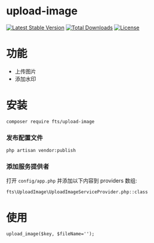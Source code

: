 # upload-image
[![Latest Stable Version](https://poser.pugx.org/fts/upload-image/v/stable)](https://packagist.org/packages/fts/upload-image)
[![Total Downloads](https://poser.pugx.org/fts/upload-image/downloads)](https://packagist.org/packages/fts/upload-image)
[![License](https://poser.pugx.org/fts/upload-image/license)](https://packagist.org/packages/fts/upload-image)

# 功能
* 上传图片
* 添加水印
# 安装
    composer require fts/upload-image
### 发布配置文件
    php artisan vendor:publish
### 添加服务提供者
打开 `config/app.php` 并添加以下内容到 providers 数组:
    
    fts\UploadImage\UploadImageServiceProvider.php::class
# 使用
    upload_image($key, $fileName='');
